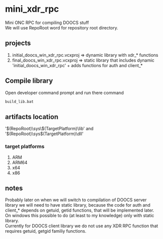 # mini_xdr_rpc
Mini ONC RPC for compiling DOOCS stuff  
We will use RepoRoot word for repository root directory.  
  
## projects  
 1.  initial_doocs_win_xdr_rpc.vcxproj => dynamic library with xdr_* functions  
 2.  final_doocs_win_xdr_rpc.vcxproj   => static library that includes dynamic 'initial_doocs_win_xdr_rpc' + adds functions for auth and client_*


## Compile library  
Open developer command prompt and run there command  
```bat  
build_lib.bat  
```  
  
## artifacts location  
'$(RepoRoot)\sys\$(TargetPlatform)\lib' and '$(RepoRoot)\sys\$(TargetPlatform)\dll'  
### target platforms  
 1.  ARM  
 2.  ARM64  
 3.  x64  
 4.  x86  
 
 
 ## notes  
 Probably later on when we will switch to compilation of DOOCS server library we will need to have static library, because the code for auth and client_* depends on getuid, getid functions, that will be implemented later.  
On windows this possible to do (at least to my knowledge) only with static library.  
 Currently for DOOCS client library we do not use any XDR RPC function that requires getuid, getgid familiy functions.
 
